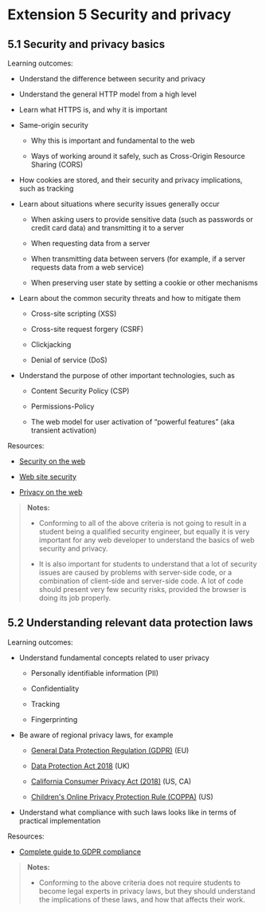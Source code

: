 # Extension 5 Security and privacy

## 5.1 Security and privacy basics

Learning outcomes:

- Understand the difference between security and privacy

- Understand the general HTTP model from a high level

- Learn what HTTPS is, and why it is important

- Same-origin security

  - Why this is important and fundamental to the web

  - Ways of working around it safely, such as Cross-Origin Resource Sharing (CORS)

- How cookies are stored, and their security and privacy implications, such as tracking

- Learn about situations where security issues generally occur

  - When asking users to provide sensitive data (such as passwords or credit card data) and transmitting it to a server

  - When requesting data from a server

  - When transmitting data between servers (for example, if a server requests data from a web service)

  - When preserving user state by setting a cookie or other mechanisms

- Learn about the common security threats and how to mitigate them

  - Cross-site scripting (XSS)

  - Cross-site request forgery (CSRF)

  - Clickjacking

  - Denial of service (DoS)

- Understand the purpose of other important technologies, such as

  - Content Security Policy (CSP)

  - Permissions-Policy

  - The web model for user activation of “powerful features” (aka transient activation)

Resources:

- [Security on the web](https://developer.mozilla.org/docs/Web/Security)

- [Web site security](https://developer.mozilla.org/docs/Learn/Server-side/First_steps/Website_security)

- [Privacy on the web](https://developer.mozilla.org/docs/Web/Privacy)

> **Notes:**
> 
> - Conforming to all of the above criteria is not going to result in a student being a qualified security engineer, but equally it is very important for any web developer to understand the basics of web security and privacy.
> 
> - It is also important for students to understand that a lot of security issues are caused by problems with server-side code, or a combination of client-side and server-side code. A lot of code should present very few security risks, provided the browser is doing its job properly.

## 5.2 Understanding relevant data protection laws

Learning outcomes:

- Understand fundamental concepts related to user privacy

  - Personally identifiable information (PII)

  - Confidentiality

  - Tracking

  - Fingerprinting

- Be aware of regional privacy laws, for example

  - [General Data Protection Regulation (GDPR)](https://eur-lex.europa.eu/legal-content/EN/TXT/HTML/?uri=CELEX:32016R0679&from=EN) (EU)

  - [Data Protection Act 2018](https://www.gov.uk/data-protection) (UK)

  - [California Consumer Privacy Act (2018)](https://www.oag.ca.gov/privacy/ccpa) (US, CA)

  - [Children's Online Privacy Protection Rule (COPPA)](https://www.ftc.gov/legal-library/browse/rules/childrens-online-privacy-protection-rule-coppa) (US)

- Understand what compliance with such laws looks like in terms of practical implementation

Resources:

- [Complete guide to GDPR compliance](https://gdpr.eu/)

> **Notes:**
> 
> - Conforming to the above criteria does not require students to become legal experts in privacy laws, but they should understand the implications of these laws, and how that affects their work.
